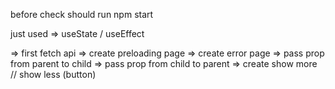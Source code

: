 before check should run npm start


just used  =>   useState / useEffect


 =>  first fetch api
  =>  create preloading page
   =>  create error page
    =>  pass prop from parent to child
     =>  pass prop from child to parent
      =>  create show more //  show less   (button)
